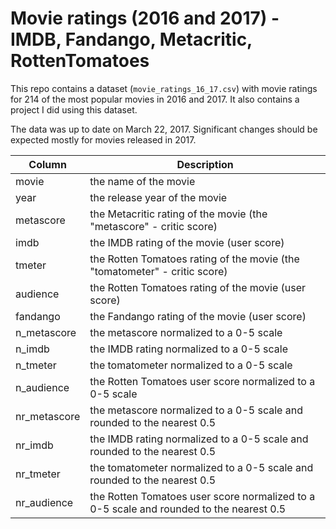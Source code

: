 # Movie ratings (2016 and 2017) - IMDB, Fandango, Metacritic, RottenTomatoes
This repo contains a dataset (`movie_ratings_16_17.csv`) with movie ratings for 214 of the most popular movies in 2016 and 2017. It also contains a project I did using this dataset.

The data was up to date on March 22, 2017. Significant changes should be expected mostly for movies released in 2017.


Column | Description
--- | ---------
movie | the name of the movie
year | the release year of the movie
metascore | the Metacritic rating of the movie (the "metascore" - critic score)
imdb | the IMDB rating of the movie (user score)
tmeter | the Rotten Tomatoes rating of the movie (the "tomatometer" - critic score)
audience | the Rotten Tomatoes rating of the movie (user score)
fandango | the Fandango rating of the movie (user score)
n_metascore | the metascore normalized to a 0-5 scale
n_imdb | the IMDB rating normalized to a 0-5 scale
n_tmeter | the tomatometer normalized to a 0-5 scale
n_audience | the Rotten Tomatoes user score normalized to a 0-5 scale
nr_metascore | the metascore normalized to a 0-5 scale and rounded to the nearest 0.5
nr_imdb | the IMDB rating normalized to a 0-5 scale and rounded to the nearest 0.5
nr_tmeter | the tomatometer normalized to a 0-5 scale and rounded to the nearest 0.5
nr_audience | the Rotten Tomatoes user score normalized to a 0-5 scale and rounded to the nearest 0.5
